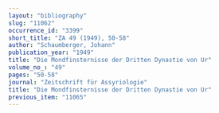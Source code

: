 ```yaml
---
layout: "bibliography"
slug: "11062"
occurrence_id: "3399"
short_title: "ZA 49 (1949), 50-58"
author: "Schaumberger, Johann"
publication_year: "1949"
title: "Die Mondfinsternisse der Dritten Dynastie von Ur"
volume_no_: "49"
pages: "50-58"
journal: "Zeitschrift für Assyriologie"
title: "Die Mondfinsternisse der Dritten Dynastie von Ur"
previous_item: "11065"
---
```

